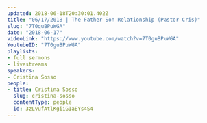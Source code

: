 ```yaml
---
updated: 2018-06-18T20:30:01.402Z
title: "06/17/2018 | The Father Son Relationship (Pastor Cris)"
slug: "7T0guBPuWGA"
date: "2018-06-17"
videoLink: "https://www.youtube.com/watch?v=7T0guBPuWGA"
YoutubeID: "7T0guBPuWGA"
playlists:
- full sermons
- livestreams
speakers:
- Cristina Sosso
people:
- title: Cristina Sosso
  slug: cristina-sosso
  contentType: people
  id: 3zLvufAtlKgiiGIaEYs4S4
---
```

